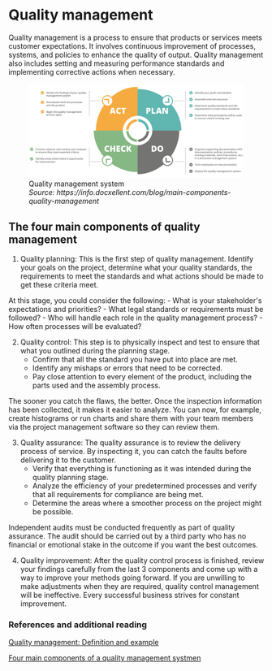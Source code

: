 # Quality management

Quality management is a process to ensure that products or services meets customer expectations. It involves continuous improvement of processes, systems, and policies to enhance the quality of output. Quality management also includes setting and measuring performance standards and implementing corrective actions when necessary.

<figure>
    <img src="../images/Four_components_QA.png">
    <figcaption>
        Quality management system <br>
        <i>Source: https://info.docxellent.com/blog/main-components-quality-management</i>
    </figcaption>
</figure>

## The four main components of quality management

1. Quality planning:
This is the first step of quality management. Identify your goals on the project, determine what your quality standards, the requirements to meet the standards and what actions should be made to get these criteria meet.

At this stage, you could consider the following:
    - What is your stakeholder's expectations and priorities?
    - What legal standards or requirements must be followed?
    - Who will handle each role in the quality management process?
    - How often processes will be evaluated?

2. Quality control:
This step is to physically inspect and test to ensure that what you outlined during the planning stage.
    - Confirm that all the standard you have put into place are met.
    - Identify any mishaps or errors that need to be corrected.
    - Pay close attention to every element of the product, including the parts used and the assembly process.

The sooner you catch the flaws, the better. Once the inspection information has been collected, it makes it easier to analyze. You can now, for example, create histograms or run charts and share them with your team members via the project management software so they can review them.

3. Quality assurance:
The quality assurance is to review the delivery process of service. By inspecting it, you can catch the faults before delivering it to the customer.
    - Verify that everything is functioning as it was intended during the quality planning stage.
    - Analyze the efficiency of your predetermined processes and verify that all requirements for compliance are being met.
    - Determine the areas where a smoother process on the project might be possible.

Independent audits must be conducted frequently as part of quality assurance. The audit should be carried out by a third party who has no financial or emotional stake in the outcome if you want the best outcomes.

4. Quality improvement:
After the quality control process is finished, review your findings carefully from the last 3 components and come up with a way to improve your methods going forward. If you are unwilling to make adjustments when they are required, quality control management will be ineffective. Every successful business strives for constant improvement.


### References and additional reading
[Quality management: Definition and example](https://www.investopedia.com/terms/q/quality-management.asp)

[Four main components of a quality management systmen](https://info.docxellent.com/blog/main-components-quality-management)